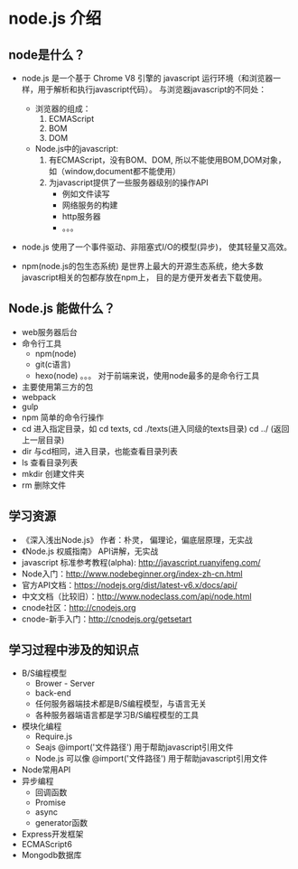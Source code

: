 # node.js 介绍

## node是什么？

* node.js 是一个基于 Chrome V8 引擎的 javascript 运行环境（和浏览器一样，用于解析和执行javascript代码）。
    与浏览器javascript的不同处：
    * 浏览器的组成：
        1. ECMAScript
        2. BOM
        3. DOM
    * Node.js中的javascript:
        1. 有ECMAScript，没有BOM、DOM, 所以不能使用BOM,DOM对象，如（window,document都不能使用）
        2. 为javascript提供了一些服务器级别的操作API
            * 例如文件读写
            * 网络服务的构建
            * http服务器
            * 。。。

* node.js 使用了一个事件驱动、非阻塞式I/O的模型(异步)， 使其轻量又高效。

* npm(node.js的包生态系统) 是世界上最大的开源生态系统，绝大多数javascript相关的包都存放在npm上， 目的是方便开发者去下载使用。


## Node.js 能做什么？

  * web服务器后台
  * 命令行工具
    * npm(node)
    * git(c语言)
    * hexo(node) 。。。
  对于前端来说，使用node最多的是命令行工具
   * 主要使用第三方的包
   * webpack
   * gulp
   * npm 
  简单的命令行操作
  * cd 进入指定目录，如 cd texts, cd ./texts(进入同级的texts目录) cd ../ (返回上一层目录)
  * dir 与cd相同，进入目录，也能查看目录列表
  * ls  查看目录列表
  * mkdir 创建文件夹
  * rm 删除文件  

## 学习资源
  * 《深入浅出Node.js》 作者：朴灵， 偏理论，偏底层原理，无实战
  * 《Node.js 权威指南》 API讲解，无实战
  * javascript 标准参考教程(alpha): http://javascript.ruanyifeng.com/
  * Node入门：http://www.nodebeginner.org/index-zh-cn.html
  * 官方API文档：https://nodejs.org/dist/latest-v6.x/docs/api/
  * 中文文档（比较旧）：http://www.nodeclass.com/api/node.html
  * cnode社区：http://cnodejs.org
  * cnode-新手入门：http://cnodejs.org/getsetart  

## 学习过程中涉及的知识点

  * B/S编程模型
    * Brower - Server
    * back-end
    * 任何服务器端技术都是B/S编程模型，与语言无关
    * 各种服务器端语言都是学习B/S编程模型的工具
  * 模块化编程
    * Require.js
    * Seajs  @import('文件路径') 用于帮助javascript引用文件
    * Node.js 可以像 @import('文件路径') 用于帮助javascript引用文件
  * Node常用API
  * 异步编程
    * 回调函数
    * Promise
    * async
    * generator函数
  * Express开发框架
  * ECMAScript6
  * Mongodb数据库

